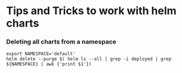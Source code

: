 # Tips and Tricks to work with helm charts

### Deleting all charts from a namespace

```shell
export NAMESPACE='default'
helm delete --purge $( helm ls --all | grep -i deployed | grep ${NAMESPACE} | awk {'print $1'})
```
